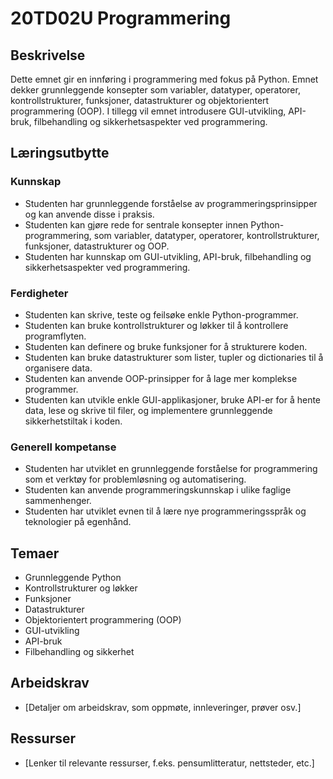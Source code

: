 # 20TD02U Programmering

## Beskrivelse

Dette emnet gir en innføring i programmering med fokus på Python. Emnet dekker grunnleggende konsepter som variabler, datatyper, operatorer, kontrollstrukturer, funksjoner, datastrukturer og objektorientert programmering (OOP). I tillegg vil emnet introdusere GUI-utvikling, API-bruk, filbehandling og sikkerhetsaspekter ved programmering.

## Læringsutbytte

### Kunnskap

*   Studenten har grunnleggende forståelse av programmeringsprinsipper og kan anvende disse i praksis.
*   Studenten kan gjøre rede for sentrale konsepter innen Python-programmering, som variabler, datatyper, operatorer, kontrollstrukturer, funksjoner, datastrukturer og OOP.
*   Studenten har kunnskap om GUI-utvikling, API-bruk, filbehandling og sikkerhetsaspekter ved programmering.

### Ferdigheter

*   Studenten kan skrive, teste og feilsøke enkle Python-programmer.
*   Studenten kan bruke kontrollstrukturer og løkker til å kontrollere programflyten.
*   Studenten kan definere og bruke funksjoner for å strukturere koden.
*   Studenten kan bruke datastrukturer som lister, tupler og dictionaries til å organisere data.
*   Studenten kan anvende OOP-prinsipper for å lage mer komplekse programmer.
*   Studenten kan utvikle enkle GUI-applikasjoner, bruke API-er for å hente data, lese og skrive til filer, og implementere grunnleggende sikkerhetstiltak i koden.

### Generell kompetanse

*   Studenten har utviklet en grunnleggende forståelse for programmering som et verktøy for problemløsning og automatisering.
*   Studenten kan anvende programmeringskunnskap i ulike faglige sammenhenger.
*   Studenten har utviklet evnen til å lære nye programmeringsspråk og teknologier på egenhånd.

## Temaer

*   Grunnleggende Python
*   Kontrollstrukturer og løkker
*   Funksjoner
*   Datastrukturer
*   Objektorientert programmering (OOP)
*   GUI-utvikling
*   API-bruk
*   Filbehandling og sikkerhet

## Arbeidskrav

*   [Detaljer om arbeidskrav, som oppmøte, innleveringer, prøver osv.]

## Ressurser

*   [Lenker til relevante ressurser, f.eks. pensumlitteratur, nettsteder, etc.]
